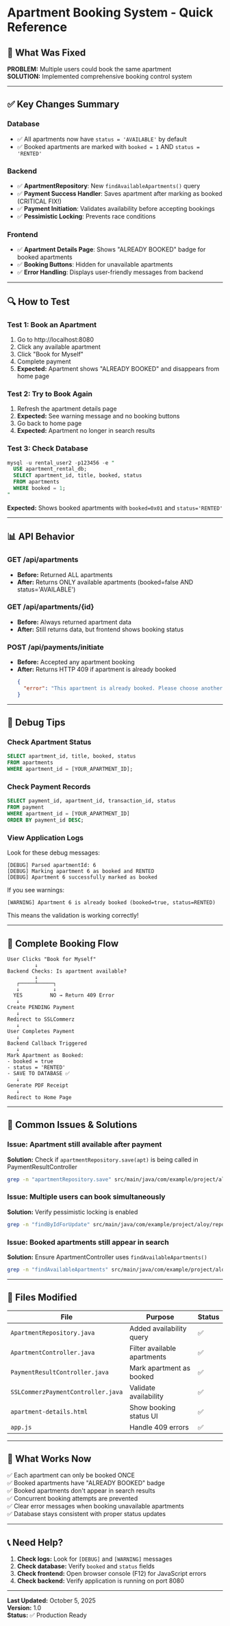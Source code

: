 # Apartment Booking System - Quick Reference

## 🎯 What Was Fixed

**PROBLEM:** Multiple users could book the same apartment  
**SOLUTION:** Implemented comprehensive booking control system

---

## ✅ Key Changes Summary

### Database
- ✅ All apartments now have `status = 'AVAILABLE'` by default
- ✅ Booked apartments are marked with `booked = 1` AND `status = 'RENTED'`

### Backend
- ✅ **ApartmentRepository**: New `findAvailableApartments()` query
- ✅ **Payment Success Handler**: Saves apartment after marking as booked (CRITICAL FIX!)
- ✅ **Payment Initiation**: Validates availability before accepting bookings
- ✅ **Pessimistic Locking**: Prevents race conditions

### Frontend
- ✅ **Apartment Details Page**: Shows "ALREADY BOOKED" badge for booked apartments
- ✅ **Booking Buttons**: Hidden for unavailable apartments
- ✅ **Error Handling**: Displays user-friendly messages from backend

---

## 🔍 How to Test

### Test 1: Book an Apartment
1. Go to http://localhost:8080
2. Click any available apartment
3. Click "Book for Myself"
4. Complete payment
5. **Expected:** Apartment shows "ALREADY BOOKED" and disappears from home page

### Test 2: Try to Book Again
1. Refresh the apartment details page
2. **Expected:** See warning message and no booking buttons
3. Go back to home page
4. **Expected:** Apartment no longer in search results

### Test 3: Check Database
```sql
mysql -u rental_user2 -p123456 -e "
  USE apartment_rental_db;
  SELECT apartment_id, title, booked, status 
  FROM apartments 
  WHERE booked = 1;
"
```
**Expected:** Shows booked apartments with `booked=0x01` and `status='RENTED'`

---

## 📊 API Behavior

### GET /api/apartments
- **Before:** Returned ALL apartments
- **After:** Returns ONLY available apartments (booked=false AND status='AVAILABLE')

### GET /api/apartments/{id}
- **Before:** Always returned apartment data
- **After:** Still returns data, but frontend shows booking status

### POST /api/payments/initiate
- **Before:** Accepted any apartment booking
- **After:** Returns HTTP 409 if apartment is already booked
  ```json
  {
    "error": "This apartment is already booked. Please choose another one."
  }
  ```

---

## 🐛 Debug Tips

### Check Apartment Status
```sql
SELECT apartment_id, title, booked, status 
FROM apartments 
WHERE apartment_id = [YOUR_APARTMENT_ID];
```

### Check Payment Records
```sql
SELECT payment_id, apartment_id, transaction_id, status 
FROM payment 
WHERE apartment_id = [YOUR_APARTMENT_ID]
ORDER BY payment_id DESC;
```

### View Application Logs
Look for these debug messages:
```
[DEBUG] Parsed apartmentId: 6
[DEBUG] Marking apartment 6 as booked and RENTED
[DEBUG] Apartment 6 successfully marked as booked
```

If you see warnings:
```
[WARNING] Apartment 6 is already booked (booked=true, status=RENTED)
```
This means the validation is working correctly!

---

## 🔄 Complete Booking Flow

```
User Clicks "Book for Myself"
         ↓
Backend Checks: Is apartment available?
         ↓
   ┌─────┴─────┐
   ↓           ↓
  YES         NO → Return 409 Error
   ↓
Create PENDING Payment
   ↓
Redirect to SSLCommerz
   ↓
User Completes Payment
   ↓
Backend Callback Triggered
   ↓
Mark Apartment as Booked:
- booked = true
- status = 'RENTED'
- SAVE TO DATABASE ✅
   ↓
Generate PDF Receipt
   ↓
Redirect to Home Page
```

---

## 🚨 Common Issues & Solutions

### Issue: Apartment still available after payment
**Solution:** Check if `apartmentRepository.save(apt)` is being called in PaymentResultController
```bash
grep -n "apartmentRepository.save" src/main/java/com/example/project/aloy/controller/PaymentResultController.java
```

### Issue: Multiple users can book simultaneously
**Solution:** Verify pessimistic locking is enabled
```bash
grep -n "findByIdForUpdate" src/main/java/com/example/project/aloy/repository/ApartmentRepository.java
```

### Issue: Booked apartments still appear in search
**Solution:** Ensure ApartmentController uses `findAvailableApartments()`
```bash
grep -n "findAvailableApartments" src/main/java/com/example/project/aloy/controller/ApartmentController.java
```

---

## 📝 Files Modified

| File | Purpose | Status |
|------|---------|--------|
| `ApartmentRepository.java` | Added availability query | ✅ |
| `ApartmentController.java` | Filter available apartments | ✅ |
| `PaymentResultController.java` | Mark apartment as booked | ✅ |
| `SSLCommerzPaymentController.java` | Validate availability | ✅ |
| `apartment-details.html` | Show booking status UI | ✅ |
| `app.js` | Handle 409 errors | ✅ |

---

## 🎉 What Works Now

✅ Each apartment can only be booked ONCE  
✅ Booked apartments have "ALREADY BOOKED" badge  
✅ Booked apartments don't appear in search results  
✅ Concurrent booking attempts are prevented  
✅ Clear error messages when booking unavailable apartments  
✅ Database stays consistent with proper status updates  

---

## 📞 Need Help?

1. **Check logs:** Look for `[DEBUG]` and `[WARNING]` messages
2. **Check database:** Verify `booked` and `status` fields
3. **Check frontend:** Open browser console (F12) for JavaScript errors
4. **Check backend:** Verify application is running on port 8080

---

**Last Updated:** October 5, 2025  
**Version:** 1.0  
**Status:** ✅ Production Ready
